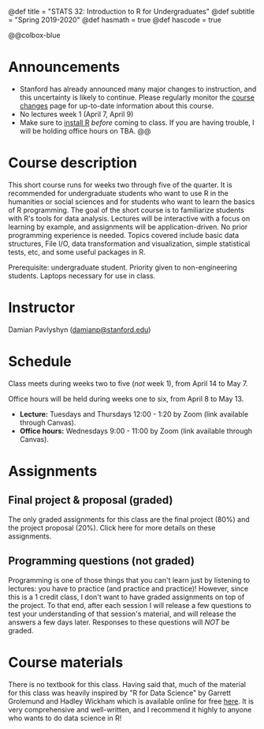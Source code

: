 @def title = "STATS 32: Introduction to R for Undergraduates"
@def subtitle = "Spring 2019-2020"
@def hasmath = true
@def hascode = true
<!-- Note: by default hasmath == true and hascode == false. You can change this in
the config file by setting hasmath = false for instance and just setting it to true
where appropriate -->

@@colbox-blue
# Announcements
* Stanford has already announced many major changes to instruction, and this uncertainty is likely to continue. Please regularly monitor the [course changes](/distance/) page for up-to-date information about this course.
* No lectures week 1 (April 7, April 9)
* Make sure to [install R](/install-R/) _before_ coming to class. If you are having trouble, I will be holding office hours on TBA.
@@

# Course description

This short course runs for weeks two through five of the quarter.
It is recommended for undergraduate students who want to use R in the humanities or social sciences and for students who want to learn the basics of R programming.
The goal of the short course is to familiarize students with R's tools for data analysis.
Lectures will be interactive with a focus on learning by example, and assignments will be application-driven.
No prior programming experience is needed.
Topics covered include basic data structures, File I/O, data transformation and visualization, simple statistical tests, etc, and some useful packages in R.

Prerequisite: undergraduate student.
Priority given to non-engineering students.
Laptops necessary for use in class.

# Instructor

Damian Pavlyshyn ([damianp@stanford.edu](mailto:damianp@stanford.edu))

# Schedule

Class meets during weeks two to five (_not_ week 1), from April 14 to May 7.

Office hours will be held during weeks one to six, from April 8 to May 13.

* **Lecture:** Tuesdays and Thursdays 12:00 - 1:20 by Zoom (link available through Canvas).
* **Office hours:** Wednesdays 9:00 - 11:00 by Zoom (link available through Canvas).

# Assignments

## Final project & proposal (graded)
The only graded assignments for this class are the final project (80%) and the project proposal (20%).
Click here for more details on these assignments.

## Programming questions (not graded)
Programming is one of those things that you can't learn just by listening to lectures: you have to practice (and practice and practice)!
However, since this is a 1 credit class, I don't want to have graded assignments on top of the project.
To that end, after each session I will release a few questions to test your understanding of that session's material, and will release the answers a few days later.
Responses to these questions will _NOT_ be graded.

# Course materials

There is no textbook for this class. Having said that, much of the material for this class was heavily inspired by "R for Data Science" by Garrett Grolemund and Hadley Wickham which is available online for free [here](https://r4ds.had.co.nz/). It is very comprehensive and well-written, and I recommend it highly to anyone who wants to do data science in R!

